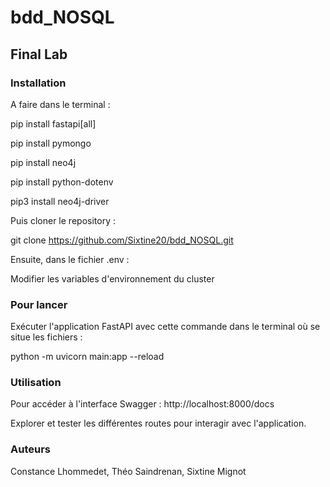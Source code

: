 # bdd_NOSQL
## Final Lab
### Installation
A faire dans le terminal :

pip install fastapi[all] 

pip install pymongo

pip install neo4j

pip install python-dotenv

pip3 install neo4j-driver

Puis cloner le repository :

git clone https://github.com/Sixtine20/bdd_NOSQL.git

Ensuite, dans le fichier .env : 

Modifier les variables d'environnement du cluster

### Pour lancer
Exécuter l'application FastAPI avec cette commande dans le terminal où se situe les fichiers :

python -m uvicorn main:app --reload

### Utilisation
Pour accéder à l'interface Swagger : http://localhost:8000/docs

Explorer et tester les différentes routes pour interagir avec l'application.

### Auteurs
Constance Lhommedet, Théo Saindrenan, Sixtine Mignot
